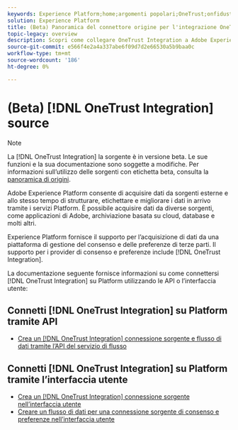 ```yaml
---
keywords: Experience Platform;home;argomenti popolari;OneTrust;onfidust;consenso;consenso e preferenze;conformità
solution: Experience Platform
title: (Beta) Panoramica del connettore origine per l'integrazione OneTrust
topic-legacy: overview
description: Scopri come collegare OneTrust Integration a Adobe Experience Platform utilizzando le API o l’interfaccia utente.
source-git-commit: e566f4e2a4a337abe6f09d7d2e66530a5b9baa0c
workflow-type: tm+mt
source-wordcount: '186'
ht-degree: 0%

---
```


# (Beta) [!DNL OneTrust Integration] source

>[!NOTE]
>
>La [!DNL OneTrust Integration] la sorgente è in versione beta. Le sue funzioni e la sua documentazione sono soggette a modifiche. Per informazioni sull’utilizzo delle sorgenti con etichetta beta, consulta la [panoramica di origini](../../home.md#terms-and-conditions).

Adobe Experience Platform consente di acquisire dati da sorgenti esterne e allo stesso tempo di strutturare, etichettare e migliorare i dati in arrivo tramite i servizi Platform. È possibile acquisire dati da diverse sorgenti, come applicazioni di Adobe, archiviazione basata su cloud, database e molti altri.

Experience Platform fornisce il supporto per l’acquisizione di dati da una piattaforma di gestione del consenso e delle preferenze di terze parti. Il supporto per i provider di consenso e preferenze include [!DNL OneTrust Integration].

La documentazione seguente fornisce informazioni su come connettersi [!DNL OneTrust Integration] su Platform utilizzando le API o l’interfaccia utente:

## Connetti [!DNL OneTrust Integration] su Platform tramite API

- [Crea un [!DNL OneTrust Integration] connessione sorgente e flusso di dati tramite l’API del servizio di flusso](../../tutorials/api/create/consent-and-preferences/onetrust.md)

## Connetti [!DNL OneTrust Integration] su Platform tramite l’interfaccia utente

- [Crea un [!DNL OneTrust Integration] connessione sorgente nell’interfaccia utente](../../tutorials/ui/create/consent-and-preferences/onetrust.md)
- [Creare un flusso di dati per una connessione sorgente di consenso e preferenze nell’interfaccia utente](../../tutorials/ui/dataflow/consent-and-preferences.md)
